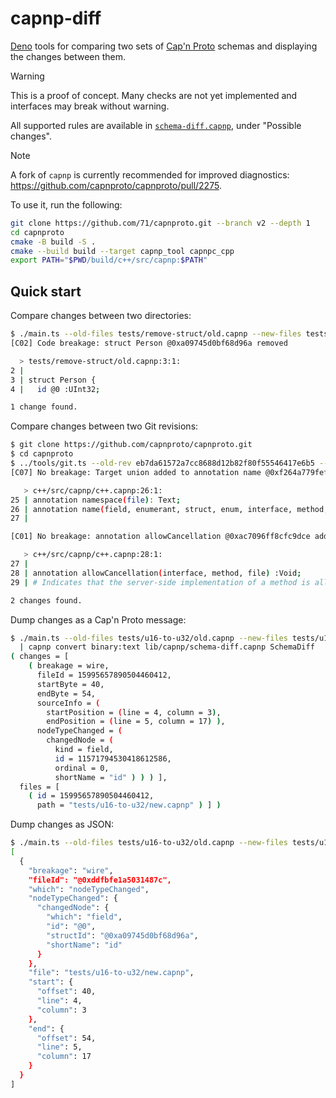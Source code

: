 # capnp-diff

[Deno](https://deno.com) tools for comparing two sets of
[Cap'n Proto](https://capnproto.org) schemas and displaying the changes between
them.

> [!WARNING]
>
> This is a proof of concept. Many checks are not yet implemented and interfaces
> may break without warning.

All supported rules are available in
[`schema-diff.capnp`](lib/capnp/schema-diff.capnp), under "Possible changes".

> [!NOTE]
>
> A fork of `capnp` is currently recommended for improved diagnostics:
> https://github.com/capnproto/capnproto/pull/2275.
>
> To use it, run the following:
>
> ```sh
> git clone https://github.com/71/capnproto.git --branch v2 --depth 1
> cd capnproto
> cmake -B build -S .
> cmake --build build --target capnp_tool capnpc_cpp
> export PATH="$PWD/build/c++/src/capnp:$PATH"
> ```

## Quick start

Compare changes between two directories:

```sh
$ ./main.ts --old-files tests/remove-struct/old.capnp --new-files tests/remove-struct/new.capnp
[C02] Code breakage: struct Person @0xa09745d0bf68d96a removed

  > tests/remove-struct/old.capnp:3:1:
2 |
3 | struct Person {
4 |   id @0 :UInt32;

1 change found.
```

Compare changes between two Git revisions:

```sh
$ git clone https://github.com/capnproto/capnproto.git
$ cd capnproto
$ ../tools/git.ts --old-rev eb7da61572a7cc8688d12b82f80f55546417e6b5 --files c++/src/capnp/c++.capnp --breakage none
[C07] No breakage: Target union added to annotation name @0xf264a779fef191ce

   > c++/src/capnp/c++.capnp:26:1:
25 | annotation namespace(file): Text;
26 | annotation name(field, enumerant, struct, enum, interface, method, param, group, union): Text;
27 |

[C01] No breakage: annotation allowCancellation @0xac7096ff8cfc9dce added

   > c++/src/capnp/c++.capnp:28:1:
27 |
28 | annotation allowCancellation(interface, method, file) :Void;
29 | # Indicates that the server-side implementation of a method is allowed to be canceled when the

2 changes found.
```

Dump changes as a Cap'n Proto message:

```sh
$ ./main.ts --old-files tests/u16-to-u32/old.capnp --new-files tests/u16-to-u32/new.capnp --format binary \
  | capnp convert binary:text lib/capnp/schema-diff.capnp SchemaDiff
( changes = [
    ( breakage = wire,
      fileId = 15995657890504460412,
      startByte = 40,
      endByte = 54,
      sourceInfo = (
        startPosition = (line = 4, column = 3),
        endPosition = (line = 5, column = 17) ),
      nodeTypeChanged = (
        changedNode = (
          kind = field,
          id = 11571794530418612586,
          ordinal = 0,
          shortName = "id" ) ) ) ],
  files = [
    ( id = 15995657890504460412,
      path = "tests/u16-to-u32/new.capnp" ) ] )
```

Dump changes as JSON:

```sh
$ ./main.ts --old-files tests/u16-to-u32/old.capnp --new-files tests/u16-to-u32/new.capnp --format json
[
  {
    "breakage": "wire",
    "fileId": "@0xddfbfe1a5031487c",
    "which": "nodeTypeChanged",
    "nodeTypeChanged": {
      "changedNode": {
        "which": "field",
        "id": "@0",
        "structId": "@0xa09745d0bf68d96a",
        "shortName": "id"
      }
    },
    "file": "tests/u16-to-u32/new.capnp",
    "start": {
      "offset": 40,
      "line": 4,
      "column": 3
    },
    "end": {
      "offset": 54,
      "line": 5,
      "column": 17
    }
  }
]
```

<!-- spell-checker: ignore capnpc -->
